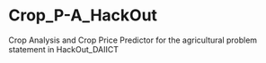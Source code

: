 # Crop_P-A_HackOut
Crop Analysis and Crop Price Predictor for the agricultural problem statement in HackOut_DAIICT
